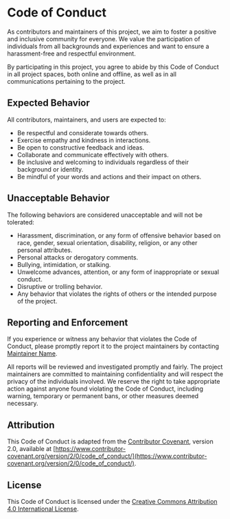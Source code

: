 # Code of Conduct

As contributors and maintainers of this project, we aim to foster a positive and inclusive community for everyone. We value the participation of individuals from all backgrounds and experiences and want to ensure a harassment-free and respectful environment.

By participating in this project, you agree to abide by this Code of Conduct in all project spaces, both online and offline, as well as in all communications pertaining to the project.

## Expected Behavior

All contributors, maintainers, and users are expected to:

- Be respectful and considerate towards others.
- Exercise empathy and kindness in interactions.
- Be open to constructive feedback and ideas.
- Collaborate and communicate effectively with others.
- Be inclusive and welcoming to individuals regardless of their background or identity.
- Be mindful of your words and actions and their impact on others.

## Unacceptable Behavior

The following behaviors are considered unacceptable and will not be tolerated:

- Harassment, discrimination, or any form of offensive behavior based on race, gender, sexual orientation, disability, religion, or any other personal attributes.
- Personal attacks or derogatory comments.
- Bullying, intimidation, or stalking.
- Unwelcome advances, attention, or any form of inappropriate or sexual conduct.
- Disruptive or trolling behavior.
- Any behavior that violates the rights of others or the intended purpose of the project.

## Reporting and Enforcement

If you experience or witness any behavior that violates the Code of Conduct, please promptly report it to the project maintainers by contacting [Maintainer Name](mailto:maintainer_email).

All reports will be reviewed and investigated promptly and fairly. The project maintainers are committed to maintaining confidentiality and will respect the privacy of the individuals involved. We reserve the right to take appropriate action against anyone found violating the Code of Conduct, including warning, temporary or permanent bans, or other measures deemed necessary.

## Attribution

This Code of Conduct is adapted from the [Contributor Covenant](https://www.contributor-covenant.org), version 2.0, available at [https://www.contributor-covenant.org/version/2/0/code_of_conduct/](https://www.contributor-covenant.org/version/2/0/code_of_conduct/).

## License

This Code of Conduct is licensed under the [Creative Commons Attribution 4.0 International License](https://creativecommons.org/licenses/by/4.0/).
